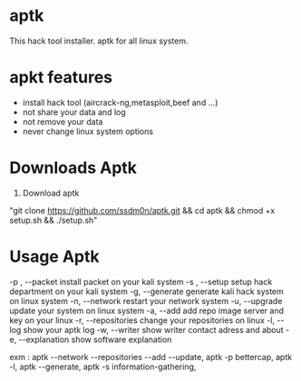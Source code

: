 # aptk
This hack tool installer.
aptk for all linux system.

# apkt features
- install hack tool (aircrack-ng,metasploit,beef and ...)
- not share your data and log
- not remove your data
- never change linux system options

# Downloads Aptk
1. Download aptk

"git clone https://github.com/ssdm0n/aptk.git && cd aptk && chmod +x setup.sh && ./setup.sh"

# Usage Aptk

  -p <packet name>, --packet <packet name>
                        install packet on your kali system
  -s <department name>, --setup <department name>
                        setup hack department on your kali system
  -g, --generate        generate kali hack system on linux system
  -n, --network         restart your network system
  -u, --upgrade         update your system on linux system
  -a, --add             add repo image server and key on your linux
  -r, --repositories    change your repositories on linux
  -l, --log             show your aptk log
  -w, --writer          show writer contact adress and about
  -e, --explanation     show software explanation
  
exm : aptk --network --repositories --add --update, 
        aptk -p bettercap, 
        aptk -l, 
        aptk --generate, 
        aptk -s information-gathering, 

